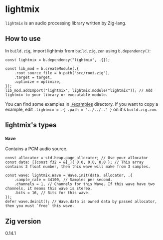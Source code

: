 # lightmix

`lightmix` is an audio processing library written by Zig-lang.

## How to use

In `build.zig`, import lightmix from `build.zig.zon` using `b.dependency()`:

```zig
const lightmix = b.dependency("lightmix", .{});

const lib_mod = b.createModule(.{
    .root_source_file = b.path("src/root.zig"),
    .target = target,
    .optimize = optimize,
});
lib_mod.addImport("lightmix", lightmix.module("lightmix")); // Add lightmix to your library or executable module.
```

You can find some examples in [./examples](./examples) directory. If you want to copy a example, edit `.lightmix = .{ .path = "../../.." }` on it's `build.zig.zon`.

## lightmix's types

### `Wave`

Contains a PCM audio source.

```zig
const allocator = std.heap.page_allocator; // Use your allocator
const data: []const f32 = &[_]{ 0.0, 0.0, 0.0 }; // This array contains 3 float number, then this wave will make from 3 samples.

const wave: lightmix.Wave = Wave.init(data, allocator, .{
    .sample_rate = 44100, // Samples per second.
    .channels = 1, // Channels for this Wave. If this wave have two channels, it means this wave is stereo.
    .bits = 16, // Bits for this wave.
});
defer wave.deinit(); // Wave.data is owned data by passed allocator, then you must `free` this wave.
```

## Zig version

0.14.1

